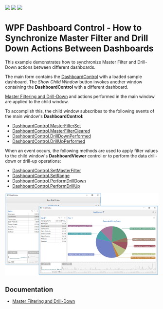 <!-- default badges list -->
![](https://img.shields.io/endpoint?url=https://codecentral.devexpress.com/api/v1/VersionRange/136720228/18.2.3%2B)
[![](https://img.shields.io/badge/Open_in_DevExpress_Support_Center-FF7200?style=flat-square&logo=DevExpress&logoColor=white)](https://supportcenter.devexpress.com/ticket/details/T830576)
[![](https://img.shields.io/badge/📖_How_to_use_DevExpress_Examples-e9f6fc?style=flat-square)](https://docs.devexpress.com/GeneralInformation/403183)
<!-- default badges end -->
# WPF Dashboard Control - How to Synchronize Master Filter and Drill Down Actions Between Dashboards

This example demonstrates how to synchronize Master Filter and Drill-Down actions between different dashboards.

The main form contains the [DashboardControl](https://docs.devexpress.com/Dashboard/DevExpress.DashboardWpf.DashboardControl) with a loaded sample dashboard. The _Show Child Window_ button  invokes another window containing the **DashboardControl** with a different dashboard.

[Master Filtering and Drill-Down](https://docs.devexpress.com/Dashboard/400011/building-the-designer-and-viewer-applications/wpf-viewer/manage-interactivity-capabilities) and 
actions performed in the main window are applied to the child window.

To accomplish this, the child window subscribes to the following events of the main window's **DashboardControl**:

- [DashboardControl.MasterFilterSet](https://docs.devexpress.com/Dashboard/DevExpress.DashboardWpf.DashboardControl.MasterFilterSet)
- [DashboardControl.MasterFilterCleared](https://docs.devexpress.com/Dashboard/DevExpress.DashboardWpf.DashboardControl.MasterFilterCleared)
- [DashboardControl.DrillDownPerformed](https://docs.devexpress.com/Dashboard/DevExpress.DashboardWpf.DashboardControl.DrillDownPerformed)
- [DashboardControl.DrillUpPerformed](https://docs.devexpress.com/Dashboard/DevExpress.DashboardWpf.DashboardControl.DrillUpPerformed)

When an event occurs, the following methods are used to apply filter values to the child window's **DashboardViewer** control or to perform the data drill-down or drill-up operations:

- [DashboardControl.SetMasterFilter](https://docs.devexpress.com/Dashboard/DevExpress.DashboardWpf.DashboardControl.SetMasterFilter(System.String-System.Object))
- [DashboardControl.SetRange](https://docs.devexpress.com/Dashboard/DevExpress.DashboardWpf.DashboardControl.SetRange(System.String-DevExpress.DashboardCommon.RangeFilterSelection))
- [DashboardControl.PerformDrillDown](https://docs.devexpress.com/Dashboard/DevExpress.DashboardWpf.DashboardControl.PerformDrillDown(System.String-System.Object))
- [DashboardControl.PerformDrillUp](https://docs.devexpress.com/Dashboard/DevExpress.DashboardWpf.DashboardControl.PerformDrillUp(System.String))


![](https://github.com/DevExpress-Examples/wpf-dashboard-linked-interactivity/blob/18.1.3%2B/images/wpf-dashboard-linked-interactivity.png)

## Documentation
- [Master Filtering and Drill-Down](https://docs.devexpress.com/Dashboard/400011/building-the-designer-and-viewer-applications/wpf-viewer/manage-interactivity-capabilities)

